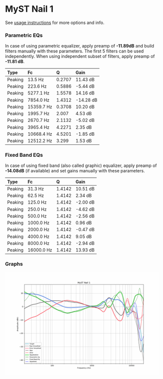 # MyST Nail 1
See [usage instructions](https://github.com/jaakkopasanen/AutoEq#usage) for more options and info.

### Parametric EQs
In case of using parametric equalizer, apply preamp of **-11.89dB** and build filters manually
with these parameters. The first 5 filters can be used independently.
When using independent subset of filters, apply preamp of **-11.81 dB**.

| Type    | Fc         |      Q | Gain      |
|:--------|:-----------|:-------|:----------|
| Peaking | 13.5 Hz    | 0.2707 | 11.43 dB  |
| Peaking | 223.6 Hz   | 0.5886 | -5.44 dB  |
| Peaking | 5277.1 Hz  | 1.5578 | 14.16 dB  |
| Peaking | 7854.0 Hz  | 1.4312 | -14.28 dB |
| Peaking | 15359.7 Hz | 0.3708 | 10.20 dB  |
| Peaking | 1995.7 Hz  | 2.007  | 4.53 dB   |
| Peaking | 2670.7 Hz  | 2.1132 | -5.02 dB  |
| Peaking | 3965.4 Hz  | 4.2271 | 2.35 dB   |
| Peaking | 10668.4 Hz | 4.5201 | -1.85 dB  |
| Peaking | 12512.2 Hz | 3.299  | 1.53 dB   |

### Fixed Band EQs
In case of using fixed band (also called graphic) equalizer, apply preamp of **-14.08dB**
(if available) and set gains manually with these parameters.

| Type    | Fc         |      Q | Gain     |
|:--------|:-----------|:-------|:---------|
| Peaking | 31.3 Hz    | 1.4142 | 10.51 dB |
| Peaking | 62.5 Hz    | 1.4142 | 2.34 dB  |
| Peaking | 125.0 Hz   | 1.4142 | -2.00 dB |
| Peaking | 250.0 Hz   | 1.4142 | -4.62 dB |
| Peaking | 500.0 Hz   | 1.4142 | -2.56 dB |
| Peaking | 1000.0 Hz  | 1.4142 | 0.96 dB  |
| Peaking | 2000.0 Hz  | 1.4142 | -0.47 dB |
| Peaking | 4000.0 Hz  | 1.4142 | 9.05 dB  |
| Peaking | 8000.0 Hz  | 1.4142 | -2.94 dB |
| Peaking | 16000.0 Hz | 1.4142 | 13.93 dB |

### Graphs
![](./MyST%20Nail%201.png)